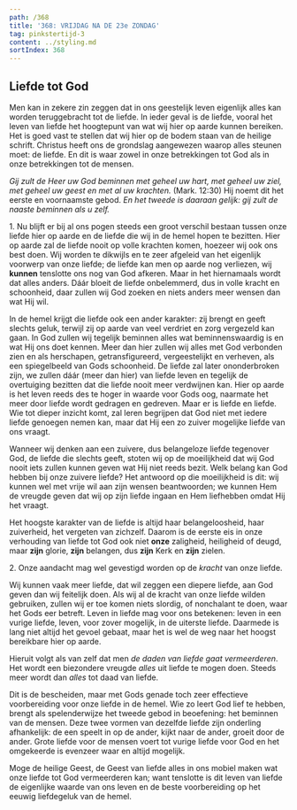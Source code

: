 ```yaml
---
path: /368
title: '368: VRIJDAG NA DE 23e ZONDAG'
tag: pinkstertijd-3
content: ../styling.md
sortIndex: 368
---
```


## Liefde tot God

Men kan in zekere zin zeggen dat in ons geestelijk leven eigenlijk alles kan worden teruggebracht tot de liefde.
In ieder geval is de liefde, vooral het leven van liefde het hoogtepunt van wat wij hier op aarde kunnen bereiken.
Het is goed vast te stellen dat wij hier op de bodem staan van de heilige schrift. Christus heeft ons de grondslag aangewezen waarop alles steunen moet: de liefde. En dit is waar zowel in onze betrekkingen tot God als in onze betrekkingen tot de mensen.

_Gij zult de Heer uw God beminnen met geheel uw hart, met geheel uw ziel, met geheel uw geest en met al uw krachten._ (Mark. 12:30) Hij noemt dit het eerste en voornaamste gebod. _En het tweede is daaraan gelijk: gij zult de naaste beminnen als u zelf._

1\. Nu blijft er bij al ons pogen steeds een groot verschil bestaan tussen onze liefde hier op aarde en de liefde die wij in de hemel hopen te bezitten. Hier op aarde zal de liefde nooit op volle krachten komen, hoezeer wij ook ons best doen. Wij worden te dikwijls en te zeer afgeleid van het eigenlijk voorwerp van onze liefde; de liefde kan men op aarde nog verliezen, wij __kunnen__ tenslotte ons nog van God afkeren. Maar in het hiernamaals wordt dat alles anders. Dáár bloeit de liefde onbelemmerd, dus in volle kracht en schoonheid, daar zullen wij God zoeken en niets anders meer wensen dan wat Hij wil.

In de hemel krijgt die liefde ook een ander karakter: zij brengt en geeft slechts geluk, terwijl zij op aarde van veel verdriet en zorg vergezeld kan gaan.
In God zullen wij tegelijk beminnen alles wat beminnenswaardig is en wat Hij ons doet kennen. Meer dan hier zullen wij alles met God verbonden zien en als herschapen, getransfigureerd, vergeestelijkt en verheven, als een spiegelbeeld van Gods schoonheid. De liefde zal later ononderbroken zijn, we zullen dáár (meer dan hier) van liefde leven en tegelijk de overtuiging bezitten dat die liefde nooit meer verdwijnen kan. Hier op aarde is het leven reeds des te hoger in waarde voor Gods oog, naarmate het meer door liefde wordt gedragen en gedreven. Maar er is liefde en liefde. Wie tot dieper inzicht komt, zal leren begrijpen dat God niet met iedere liefde genoegen nemen kan, maar dat Hij een zo zuiver mogelijke liefde van ons vraagt.

Wanneer wij denken aan een zuivere, dus belangeloze liefde tegenover God, de liefde die slechts geeft, stoten wij op de moeilijkheid dat wij God nooit iets zullen kunnen geven wat Hij niet reeds bezit. Welk belang kan God hebben bij onze zuivere liefde? Het antwoord op die moeilijkheid is dit: wij kunnen wel met vrije wil aan zijn wensen beantwoorden; we kunnen Hem de vreugde geven dat wij op zijn liefde ingaan en Hem liefhebben omdat Hij het vraagt.

Het hoogste karakter van de liefde is altijd haar belangeloosheid, haar zuiverheid, het vergeten van zichzelf. Daarom is de eerste eis in onze verhouding van liefde tot God ook niet __onze__ zaligheid, heiligheid of deugd, maar __zijn__ glorie, __zijn__ belangen, dus __zijn__ Kerk en __zijn__ zielen.

2\. Onze aandacht mag wel gevestigd worden op de _kracht_ van onze liefde.

Wij kunnen vaak meer liefde, dat wil zeggen een diepere liefde, aan God geven dan wij feitelijk doen. Als wij al de kracht van onze liefde wilden gebruiken, zullen wij er toe komen niets slordig, of nonchalant te doen, waar het Gods eer betreft. Leven in liefde mag voor ons betekenen: leven in een vurige liefde, leven, voor zover mogelijk, in de uiterste liefde. Daarmede is lang niet altijd het gevoel gebaat, maar het is wel de weg naar het hoogst bereikbare hier op aarde.

Hieruit volgt als van zelf dat men _de daden van liefde gaat vermeerderen_. Het wordt een biezondere vreugde _alles_ uit liefde te mogen doen. Steeds meer wordt dan _alles_ tot daad van liefde.

Dit is de bescheiden, maar met Gods genade toch zeer effectieve voorbereiding voor onze liefde in de hemel. Wie zo leert God lief te hebben, brengt als spelenderwijze het tweede gebod in beoefening: het beminnen van de mensen. Deze twee vormen van dezelfde liefde zijn onderling afhankelijk: de een speelt in op de ander, kijkt naar de ander, groeit door de ander. Grote liefde voor de mensen voert tot vurige liefde voor God en het omgekeerde is evenzeer waar en altijd mogelijk.

Moge de heilige Geest, de Geest van liefde alles in ons mobiel maken wat onze liefde tot God vermeerderen kan; want tenslotte is dit leven van liefde de eigenlijke waarde van ons leven en de beste voorbereiding op het eeuwig liefdegeluk van de hemel.